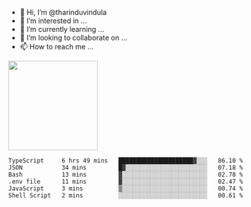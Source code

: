 - 👋 Hi, I’m @tharinduvindula
- 👀 I’m interested in ...
- 🌱 I’m currently learning ...
- 💞️ I’m looking to collaborate on ...
- 📫 How to reach me ...

<!---
tharinduvindula/tharinduvindula is a ✨ special ✨ repository because its `README.md` (this file) appears on your GitHub profile.
You can click the Preview link to take a look at your changes.
--->

<img height="180em" src="https://github-readme-stats.vercel.app/api?username=tharinduvindula&show_icons=true&hide_border=false&&count_private=true&include_all_commits=true" />


<!--START_SECTION:waka-->

```text
TypeScript     6 hrs 49 mins   █████████████████████▓░░░   86.10 %
JSON           34 mins         █▓░░░░░░░░░░░░░░░░░░░░░░░   07.18 %
Bash           13 mins         ▓░░░░░░░░░░░░░░░░░░░░░░░░   02.78 %
.env file      11 mins         ▓░░░░░░░░░░░░░░░░░░░░░░░░   02.47 %
JavaScript     3 mins          ▒░░░░░░░░░░░░░░░░░░░░░░░░   00.74 %
Shell Script   2 mins          ░░░░░░░░░░░░░░░░░░░░░░░░░   00.61 %
```

<!--END_SECTION:waka-->
